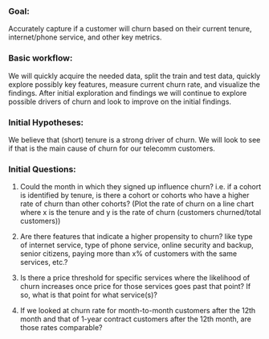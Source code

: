 ### Goal:

Accurately capture if a customer will churn based on their current tenure, internet/phone service, and other key metrics.

### Basic workflow:

We will quickly acquire the needed data, split the train and test data, quickly explore possibly key features, measure current churn rate, and visualize the findings. After initial exploration and findings we will continue to explore possible drivers of churn and look to improve on the initial findings. 


### Initial Hypotheses:

We believe that (short) tenure is a strong driver of churn. We will look to see if that is the main cause of churn for our telecomm customers.

### Initial Questions:

1. Could the month in which they signed up influence churn? i.e. if a cohort is identified by tenure, is there a cohort or cohorts who have a higher rate of churn than other cohorts? (Plot the rate of churn on a line chart where x is the tenure and y is the rate of churn (customers churned/total customers))

2. Are there features that indicate a higher propensity to churn? like type of internet service, type of phone service, online security and backup, senior citizens, paying more than x% of customers with the same services, etc.?

3. Is there a price threshold for specific services where the likelihood of churn increases once price for those services goes past that point? If so, what is that point for what service(s)?

4. If we looked at churn rate for month-to-month customers after the 12th month and that of 1-year contract customers after the 12th month, are those rates comparable?